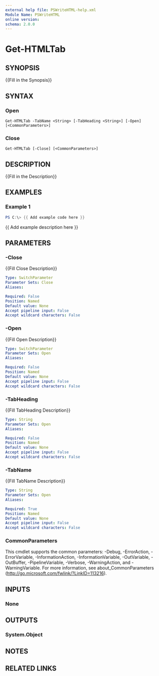 ```yaml
---
external help file: PSWriteHTML-help.xml
Module Name: PSWriteHTML
online version:
schema: 2.0.0
---
```


# Get-HTMLTab

## SYNOPSIS
{{Fill in the Synopsis}}

## SYNTAX

### Open
```
Get-HTMLTab -TabName <String> [-TabHeading <String>] [-Open] [<CommonParameters>]
```

### Close
```
Get-HTMLTab [-Close] [<CommonParameters>]
```

## DESCRIPTION
{{Fill in the Description}}

## EXAMPLES

### Example 1
```powershell
PS C:\> {{ Add example code here }}
```

{{ Add example description here }}

## PARAMETERS

### -Close
{{Fill Close Description}}

```yaml
Type: SwitchParameter
Parameter Sets: Close
Aliases:

Required: False
Position: Named
Default value: None
Accept pipeline input: False
Accept wildcard characters: False
```

### -Open
{{Fill Open Description}}

```yaml
Type: SwitchParameter
Parameter Sets: Open
Aliases:

Required: False
Position: Named
Default value: None
Accept pipeline input: False
Accept wildcard characters: False
```

### -TabHeading
{{Fill TabHeading Description}}

```yaml
Type: String
Parameter Sets: Open
Aliases:

Required: False
Position: Named
Default value: None
Accept pipeline input: False
Accept wildcard characters: False
```

### -TabName
{{Fill TabName Description}}

```yaml
Type: String
Parameter Sets: Open
Aliases:

Required: True
Position: Named
Default value: None
Accept pipeline input: False
Accept wildcard characters: False
```

### CommonParameters
This cmdlet supports the common parameters: -Debug, -ErrorAction, -ErrorVariable, -InformationAction, -InformationVariable, -OutVariable, -OutBuffer, -PipelineVariable, -Verbose, -WarningAction, and -WarningVariable.
For more information, see about_CommonParameters (http://go.microsoft.com/fwlink/?LinkID=113216).

## INPUTS

### None

## OUTPUTS

### System.Object
## NOTES

## RELATED LINKS
